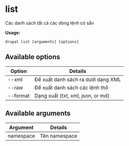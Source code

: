 # list
Các danh sách tất cả các dòng lệnh có sẵn

**Usage:**
```
drupal list [arguments] [options]
```

## Available options
Option | Details
-------|-------------
--xml | Để xuất danh sách ra dưới dạng XML
--raw | Để xuất danh sách các lệnh thô
--format | Dạng xuất (txt, xml, json, or md)

## Available arguments
Argument | Details
---------|-------------
namespace | Tên namespace

